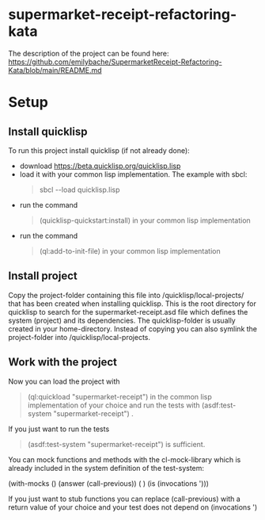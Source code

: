# supermarket-receipt-refactoring-kata

The description of the project can be found here:
https://github.com/emilybache/SupermarketReceipt-Refactoring-Kata/blob/main/README.md

# Setup

## Install quicklisp

To run this project install quicklisp (if not already done): 
 - download https://beta.quicklisp.org/quicklisp.lisp
 - load it with your common lisp implementation. The example with sbcl: 
   > sbcl --load quicklisp.lisp
 - run the command 
   > (quicklisp-quickstart:install) 
   in your common lisp implementation
 - run the command 
   > (ql:add-to-init-file) 
   in your common lisp implementation

## Install project
Copy the project-folder containing this file into /quicklisp/local-projects/ that has been created when installing quicklisp. 
This is the root directory for quicklisp to search for the supermarket-receipt.asd file which defines the system (project) and its dependencies.
The quicklisp-folder is usually created in your home-directory.
Instead of copying you can also symlink the project-folder into /quicklisp/local-projects.

## Work with the project

Now you can load the project with 
> (ql:quickload "supermarket-receipt") 
in the common lisp implementation of your choice and run the tests with 
> (asdf:test-system "supermarket-receipt")
.

If you just want to run the tests
> (asdf:test-system "supermarket-receipt")
is sufficient.

You can mock functions and methods with the cl-mock-library which is already included in the system definition of the test-system:

(with-mocks ()
  (answer <your-method> (call-previous))
  (<your-method> <argument-list>)
  (is <your-testcase> (invocations '<your-method>)))
  
If you just want to stub functions you can replace (call-previous) with a return value of your choice and your test does not depend on (invocations '<your-method>)


